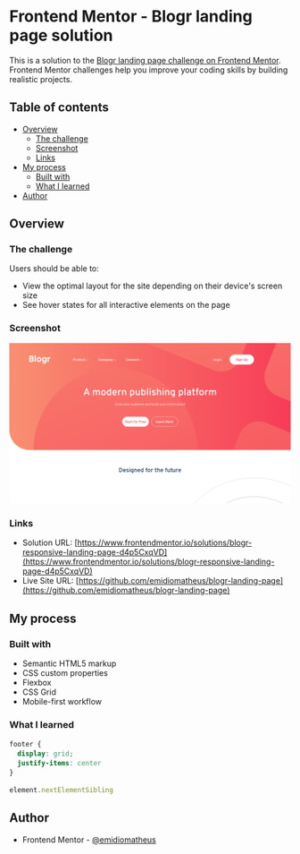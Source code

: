 # Frontend Mentor - Blogr landing page solution

This is a solution to the [Blogr landing page challenge on Frontend Mentor](https://www.frontendmentor.io/challenges/blogr-landing-page-EX2RLAApP). Frontend Mentor challenges help you improve your coding skills by building realistic projects. 

## Table of contents

- [Overview](#overview)
  - [The challenge](#the-challenge)
  - [Screenshot](#screenshot)
  - [Links](#links)
- [My process](#my-process)
  - [Built with](#built-with)
  - [What I learned](#what-i-learned)
- [Author](#author)

## Overview

### The challenge

Users should be able to:

- View the optimal layout for the site depending on their device's screen size
- See hover states for all interactive elements on the page

### Screenshot

![](./.github/screenshot.png)

### Links

- Solution URL: [https://www.frontendmentor.io/solutions/blogr-responsive-landing-page-d4p5CxqVD](https://www.frontendmentor.io/solutions/blogr-responsive-landing-page-d4p5CxqVD)
- Live Site URL: [https://github.com/emidiomatheus/blogr-landing-page](https://github.com/emidiomatheus/blogr-landing-page)

## My process

### Built with

- Semantic HTML5 markup
- CSS custom properties
- Flexbox
- CSS Grid
- Mobile-first workflow

### What I learned

```css
footer {
  display: grid;
  justify-items: center
}
```
```js
element.nextElementSibling
```

## Author

- Frontend Mentor - [@emidiomatheus](https://www.frontendmentor.io/profile/emidiomatheus)

